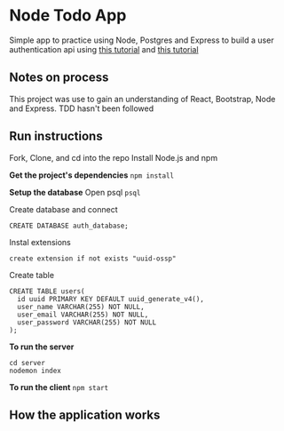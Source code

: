 # Node Todo App

Simple app to practice using Node, Postgres and Express to build a user authentication api using [this tutorial](https://www.youtube.com/watch?v=7UQBMb8ZpuE&t=609s) and [this tutorial](https://www.youtube.com/watch?v=cjqfF5hyZFg)

## Notes on process

This project was use to gain an understanding of React, Bootstrap, Node and Express. TDD hasn't been followed

## Run instructions
Fork, Clone, and cd into the repo
Install Node.js and npm

**Get the project's dependencies**
```npm install ```


**Setup the database**
Open psql
``` psql ```

Create database and connect

```
CREATE DATABASE auth_database;
```

Instal extensions

```
create extension if not exists "uuid-ossp"
```

Create table

```
CREATE TABLE users(
  id uuid PRIMARY KEY DEFAULT uuid_generate_v4(),
  user_name VARCHAR(255) NOT NULL,
  user_email VARCHAR(255) NOT NULL,
  user_password VARCHAR(255) NOT NULL
);
```
**To run the server**
```
cd server
nodemon index
```
**To run the client**
```npm start```

## How the application works
